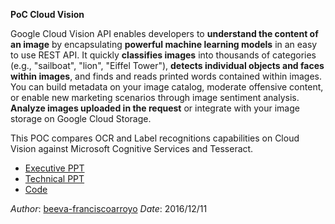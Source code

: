 **PoC Cloud Vision**

Google Cloud Vision API enables developers to **understand the content of an image** by encapsulating **powerful machine learning models** in an easy to use REST API. It quickly **classifies images** into thousands of categories (e.g., "sailboat", "lion", "Eiffel Tower"), **detects individual objects and faces within images**, and finds and reads printed words contained within images. You can build metadata on your image catalog, moderate offensive content, or enable new marketing scenarios through image sentiment analysis. **Analyze images uploaded in the request** or integrate with your image storage on Google Cloud Storage.

This POC compares OCR and Label recognitions capabilities on Cloud Vision against Microsoft Cognitive Services and Tesseract. 

* [Executive PPT](https://docs.google.com/a/beeva.com/presentation/d/1nRWIjP17JirpEpZocP7a9rAt2LEhsRLkQpWyzlsDPOk/edit?usp=sharing)
* [Technical PPT](https://docs.google.com/a/beeva.com/presentation/d/1mjtluYXXPREebadoZhnjhqgTeyicgGKBqNl6Ni2Ie8Q/edit?usp=sharing)
* [Code](https://github.com/beeva-franciscoarroyo/beeva-poc-cloud-vision)

_Author_: [beeva-franciscoarroyo](https://github.com/beeva-franciscoarroyo)
_Date_: 2016/12/11
